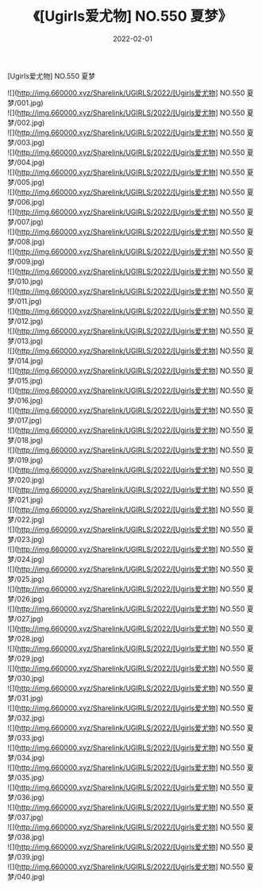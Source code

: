 ﻿---
layout: post
title:  《[Ugirls爱尤物] NO.550 夏梦》
date:   2022-02-01
img: http://img.660000.xyz/Sharelink/UGIRLS/2022/[Ugirls爱尤物] NO.550 夏梦/000.jpg
categories: [美女, 清纯, 唯美]
---

[Ugirls爱尤物] NO.550 夏梦

 ![](http://img.660000.xyz/Sharelink/UGIRLS/2022/[Ugirls爱尤物] NO.550 夏梦/001.jpg) <br>![](http://img.660000.xyz/Sharelink/UGIRLS/2022/[Ugirls爱尤物] NO.550 夏梦/002.jpg) <br>![](http://img.660000.xyz/Sharelink/UGIRLS/2022/[Ugirls爱尤物] NO.550 夏梦/003.jpg) <br>![](http://img.660000.xyz/Sharelink/UGIRLS/2022/[Ugirls爱尤物] NO.550 夏梦/004.jpg) <br>![](http://img.660000.xyz/Sharelink/UGIRLS/2022/[Ugirls爱尤物] NO.550 夏梦/005.jpg) <br>![](http://img.660000.xyz/Sharelink/UGIRLS/2022/[Ugirls爱尤物] NO.550 夏梦/006.jpg) <br>![](http://img.660000.xyz/Sharelink/UGIRLS/2022/[Ugirls爱尤物] NO.550 夏梦/007.jpg) <br>![](http://img.660000.xyz/Sharelink/UGIRLS/2022/[Ugirls爱尤物] NO.550 夏梦/008.jpg) <br>![](http://img.660000.xyz/Sharelink/UGIRLS/2022/[Ugirls爱尤物] NO.550 夏梦/009.jpg) <br>![](http://img.660000.xyz/Sharelink/UGIRLS/2022/[Ugirls爱尤物] NO.550 夏梦/010.jpg) <br>![](http://img.660000.xyz/Sharelink/UGIRLS/2022/[Ugirls爱尤物] NO.550 夏梦/011.jpg) <br>![](http://img.660000.xyz/Sharelink/UGIRLS/2022/[Ugirls爱尤物] NO.550 夏梦/012.jpg) <br>![](http://img.660000.xyz/Sharelink/UGIRLS/2022/[Ugirls爱尤物] NO.550 夏梦/013.jpg) <br>![](http://img.660000.xyz/Sharelink/UGIRLS/2022/[Ugirls爱尤物] NO.550 夏梦/014.jpg) <br>![](http://img.660000.xyz/Sharelink/UGIRLS/2022/[Ugirls爱尤物] NO.550 夏梦/015.jpg) <br>![](http://img.660000.xyz/Sharelink/UGIRLS/2022/[Ugirls爱尤物] NO.550 夏梦/016.jpg) <br>![](http://img.660000.xyz/Sharelink/UGIRLS/2022/[Ugirls爱尤物] NO.550 夏梦/017.jpg) <br>![](http://img.660000.xyz/Sharelink/UGIRLS/2022/[Ugirls爱尤物] NO.550 夏梦/018.jpg) <br>![](http://img.660000.xyz/Sharelink/UGIRLS/2022/[Ugirls爱尤物] NO.550 夏梦/019.jpg) <br>![](http://img.660000.xyz/Sharelink/UGIRLS/2022/[Ugirls爱尤物] NO.550 夏梦/020.jpg) <br>![](http://img.660000.xyz/Sharelink/UGIRLS/2022/[Ugirls爱尤物] NO.550 夏梦/021.jpg) <br>![](http://img.660000.xyz/Sharelink/UGIRLS/2022/[Ugirls爱尤物] NO.550 夏梦/022.jpg) <br>![](http://img.660000.xyz/Sharelink/UGIRLS/2022/[Ugirls爱尤物] NO.550 夏梦/023.jpg) <br>![](http://img.660000.xyz/Sharelink/UGIRLS/2022/[Ugirls爱尤物] NO.550 夏梦/024.jpg) <br>![](http://img.660000.xyz/Sharelink/UGIRLS/2022/[Ugirls爱尤物] NO.550 夏梦/025.jpg) <br>![](http://img.660000.xyz/Sharelink/UGIRLS/2022/[Ugirls爱尤物] NO.550 夏梦/026.jpg) <br>![](http://img.660000.xyz/Sharelink/UGIRLS/2022/[Ugirls爱尤物] NO.550 夏梦/027.jpg) <br>![](http://img.660000.xyz/Sharelink/UGIRLS/2022/[Ugirls爱尤物] NO.550 夏梦/028.jpg) <br>![](http://img.660000.xyz/Sharelink/UGIRLS/2022/[Ugirls爱尤物] NO.550 夏梦/029.jpg) <br>![](http://img.660000.xyz/Sharelink/UGIRLS/2022/[Ugirls爱尤物] NO.550 夏梦/030.jpg) <br>![](http://img.660000.xyz/Sharelink/UGIRLS/2022/[Ugirls爱尤物] NO.550 夏梦/031.jpg) <br>![](http://img.660000.xyz/Sharelink/UGIRLS/2022/[Ugirls爱尤物] NO.550 夏梦/032.jpg) <br>![](http://img.660000.xyz/Sharelink/UGIRLS/2022/[Ugirls爱尤物] NO.550 夏梦/033.jpg) <br>![](http://img.660000.xyz/Sharelink/UGIRLS/2022/[Ugirls爱尤物] NO.550 夏梦/034.jpg) <br>![](http://img.660000.xyz/Sharelink/UGIRLS/2022/[Ugirls爱尤物] NO.550 夏梦/035.jpg) <br>![](http://img.660000.xyz/Sharelink/UGIRLS/2022/[Ugirls爱尤物] NO.550 夏梦/036.jpg) <br>![](http://img.660000.xyz/Sharelink/UGIRLS/2022/[Ugirls爱尤物] NO.550 夏梦/037.jpg) <br>![](http://img.660000.xyz/Sharelink/UGIRLS/2022/[Ugirls爱尤物] NO.550 夏梦/038.jpg) <br>![](http://img.660000.xyz/Sharelink/UGIRLS/2022/[Ugirls爱尤物] NO.550 夏梦/039.jpg) <br>![](http://img.660000.xyz/Sharelink/UGIRLS/2022/[Ugirls爱尤物] NO.550 夏梦/040.jpg) <br>